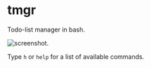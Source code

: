 # tmgr
Todo-list manager in bash.

![screenshot](https://raw.githubusercontent.com/johnli0135/tmgr/master/screenshot.png).

Type `h` or `help` for a list of available commands.

